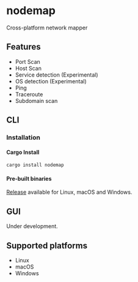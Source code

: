 # nodemap
Cross-platform network mapper

## Features
- Port Scan
- Host Scan
- Service detection (Experimental)
- OS detection (Experimental)
- Ping
- Traceroute
- Subdomain scan

## CLI
### Installation
#### Cargo Install
```
cargo install nodemap
```

#### Pre-built binaries
[Release](https://github.com/shellrow/nodemap/releases)
available for Linux, macOS and Windows.

## GUI
Under development.

## Supported platforms
- Linux
- macOS
- Windows
